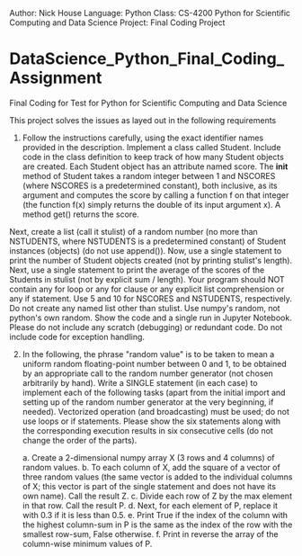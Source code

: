 Author: Nick House
Language: Python
Class: CS-4200 Python for Scientific Computing and Data Science
Project: Final Coding Project

# DataScience_Python_Final_Coding_Assignment
Final Coding for Test for Python for Scientific Computing and Data Science

This project solves the issues as layed out in the following requirements


1. Follow the instructions carefully, using the exact identifier names provided in the description. Implement a class called Student. Include code in the class definition to keep track of how many Student objects are created. Each Student object has an attribute named score. The __init__ method of Student takes a random integer between 1 and NSCORES (where NSCORES is a predetermined constant), both inclusive, as its argument and computes the score by calling a function f on that integer (the function f(x) simply returns the double of its input argument x). A method get() returns the score.

Next, create a list (call it stulist) of a random number (no more than NSTUDENTS, where NSTUDENTS is a predetermined constant) of Student instances (objects) (do not use append()). Now, use a single statement to print the number of Student objects created (not by printing stulist's length). Next, use a single statement to print the average of the scores of the Students in stulist (not by explicit sum / length). Your program should NOT contain any for loop or any for clause or any explicit list comprehension or any if statement. Use 5 and 10 for NSCORES and NSTUDENTS, respectively. Do not create any named list other than stulist. Use numpy's random, not python's own random. Show the code and a single run in Jupyter Notebook. Please do not include any scratch (debugging) or redundant code. Do not include code for exception handling.

2. In the following, the phrase "random value" is to be taken to mean a uniform random floating-point number between 0 and 1, to be obtained by an appropriate call to the random number generator (not chosen arbitrarily by hand). Write a SINGLE statement (in each case) to implement each of the following tasks (apart from the initial import and setting up of the random number generator at the very beginning, if needed). Vectorized operation (and broadcasting) must be used; do not use loops or if statements. Please show the six statements along with the corresponding execution results in six consecutive cells (do not change the order of the parts). 

   a. Create a 2-dimensional numpy array X (3 rows and 4 columns) of random values. 
   b. To each column of X, add the square of a vector of three random values (the same vector is added to the individual columns of X; this vector is part of the single statement        and does not have its own name). Call the result Z. 
   c. Divide each row of Z by the max element in that row. Call the result P. 
   d. Next, for each element of P, replace it with 0.3 if it is less than 0.5. 
   e. Print True if the index of the column with the highest column-sum in P is the same as the index of the row with the smallest row-sum, False otherwise. 
   f. Print in reverse the array of the column-wise minimum values of P.
